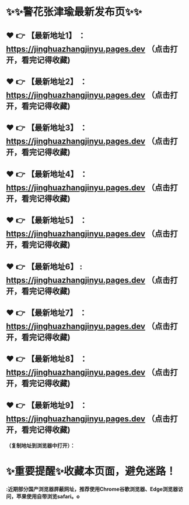# :sparkles::sparkles:警花张津瑜最新发布页:sparkles::sparkles:

 :heart: :point_right: 【最新地址1】 ：https://jinghuazhangjinyu.pages.dev   （点击打开，看完记得收藏)
 ------
 :heart: :point_right: 【最新地址2】 ：https://jinghuazhangjinyu.pages.dev   （点击打开，看完记得收藏)
 ------
 :heart: :point_right: 【最新地址3】 ：https://jinghuazhangjinyu.pages.dev   （点击打开，看完记得收藏)
 ------
 :heart: :point_right: 【最新地址4】 ：https://jinghuazhangjinyu.pages.dev   （点击打开，看完记得收藏)
 ------
 :heart: :point_right: 【最新地址5】 ：https://jinghuazhangjinyu.pages.dev   （点击打开，看完记得收藏)
 ------
 :heart: :point_right: 【最新地址6】 : https://jinghuazhangjinyu.pages.dev  （点击打开，看完记得收藏)
 ------
 :heart: :point_right: 【最新地址7】 ：https://jinghuazhangjinyu.pages.dev  （点击打开，看完记得收藏)
 ------
 :heart: :point_right: 【最新地址8】 ：https://jinghuazhangjinyu.pages.dev   （点击打开，看完记得收藏)
 ------
 :heart: :point_right: 【最新地址9】 ：https://jinghuazhangjinyu.pages.dev   （点击打开，看完记得收藏)
  ------

  
#### （复制地址到浏览器中打开）：
# :sparkles:重要提醒:sparkles:收藏本页面，避免迷路！
#### :近期部分国产浏览器屏蔽网址，推荐使用Chrome谷歌浏览器、Edge浏览器访问，苹果使用自带浏览safari。o
